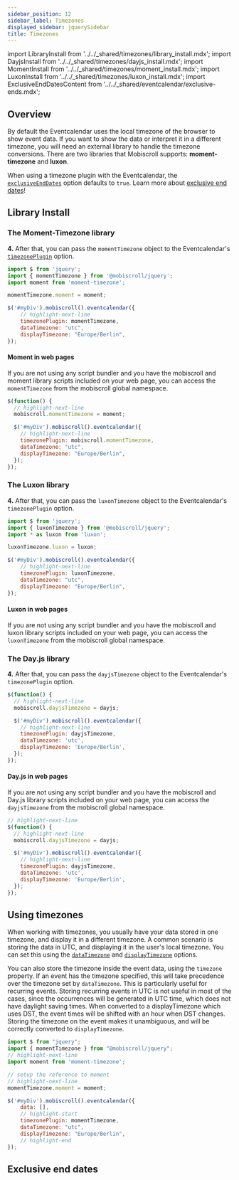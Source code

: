 ```yaml
---
sidebar_position: 12
sidebar_label: Timezones
displayed_sidebar: jquerySidebar
title: Timezones
---
```


import LibraryInstall from '../../_shared/timezones/library_install.mdx';
import DayjsInstall from '../../_shared/timezones/dayjs_install.mdx';
import MomentInstall from '../../_shared/timezones/moment_install.mdx';
import LuxonInstall from '../../_shared/timezones/luxon_install.mdx';
import ExclusiveEndDatesContent from '../../_shared/eventcalendar/exclusive-ends.mdx';

## Overview

By default the Eventcalendar uses the local timezone of the browser to show event data. If you want to show the data or interpret it in a different timezone, you will need an external library to handle the timezone conversions. There are two libraries that Mobiscroll supports: **moment-timezone** and **luxon**.

When using a timezone plugin with the Eventcalendar, the [`exclusiveEndDates`](api#opt-exclusiveEndDates) option defaults to `true`. Learn more about [exclusive end dates](#exclusive-end-dates)!

## Library Install

<LibraryInstall />

### The Moment-Timezone library

<MomentInstall framework="jquery" />

**4.** After that, you can pass the `momentTimezone` object to the Eventcalendar's [`timezonePlugin`](./api#opt-timezonePlugin) option.

```js
import $ from 'jquery';
import { momentTimezone } from '@mobiscroll/jquery';
import moment from 'moment-timezone';

momentTimezone.moment = moment;

$('#myDiv').mobiscroll().eventcalendar({
    // highlight-next-line
    timezonePlugin: momentTimezone,
    dataTimezone: "utc",
    displayTimezone: "Europe/Berlin",
});
```

#### Moment in web pages

If you are not using any script bundler and you have the mobiscroll and moment library scripts included on your web page, you can access the `momentTimezone` from the mobiscroll global namespace.

```js
$(function() {
  // highlight-next-line
  mobiscroll.momentTimezone = moment;

  $('#myDiv').mobiscroll().eventcalendar({
    // highlight-next-line
    timezonePlugin: mobiscroll.momentTimezone,
    dataTimezone: "utc",
    displayTimezone: "Europe/Berlin",
  });
});
```

### The Luxon library

<LuxonInstall framework="jquery" />

**4.** After that, you can pass the `luxonTimezone` object to the Eventcalendar's `timezonePlugin` option.

```js
import $ from 'jquery';
import { luxonTimezone } from '@mobiscroll/jquery';
import * as luxon from 'luxon';

luxonTimezone.luxon = luxon;

$('#myDiv').mobiscroll().eventcalendar({
    // highlight-next-line
    timezonePlugin: luxonTimezone,
    dataTimezone: "utc",
    displayTimezone: "Europe/Berlin",
});
```

#### Luxon in web pages

If you are not using any script bundler and you have the mobiscroll and luxon library scripts included on your web page, you can access the `luxonTimezone` from the mobiscroll global namespace.

### The Day.js library

<DayjsInstall framework="jquery" />

**4.** After that, you can pass the `dayjsTimezone` object to the Eventcalendar's `timezonePlugin` option.

```js
$(function() {
  // highlight-next-line
  mobiscroll.dayjsTimezone = dayjs;

  $('#myDiv').mobiscroll().eventcalendar({
    // highlight-next-line
    timezonePlugin: dayjsTimezone,
    dataTimezone: 'utc',
    displayTimezone: 'Europe/Berlin',
  });
});
```

#### Day.js in web pages

If you are not using any script bundler and you have the mobiscroll and Day.js library scripts included on your web page, you can access the `dayjsTimezone` from the mobiscroll global namespace.

```js
// highlight-next-line
$(function() {
  // highlight-next-line
  mobiscroll.dayjsTimezone = dayjs;

  $('#myDiv').mobiscroll().eventcalendar({
    // highlight-next-line
    timezonePlugin: dayjsTimezone,
    dataTimezone: 'utc',
    displayTimezone: 'Europe/Berlin',
  });
});
```



## Using timezones

When working with timezones, you usually have your data stored in one timezone, and display it in a different timezone. A common scenario is storing the data in UTC, and displaying it in the user's local timezone. You can set this using the [`dataTimezone`](api#opt-dataTimezone) and [`displayTimezone`](api#opt-displayTimezone) options.

You can also store the timezone inside the event data, using the `timezone` property. If an event has the timezone specified, this will take precedence over the timezone set by `dataTimezone`. This is particularly useful for recurring events. Storing recurring events in UTC is not useful in most of the cases, since the occurrences will be generated in UTC time, which does not have daylight saving times. When converted to a displayTimezone which uses DST, the event times will be shifted with an hour when DST changes. Storing the timezone on the event makes it unambiguous, and will be correctly converted to `displayTimezone`.

```js title="Example"
import $ from "jquery";
import { momentTimezone } from "@mobiscroll/jquery";
// highlight-next-line
import moment from 'moment-timezone';

// setup the reference to moment
// highlight-next-line
momentTimezone.moment = moment;

$('#myDiv').mobiscroll().eventcalendar({
    data: [],
    // highlight-start
    timezonePlugin: momentTimezone,
    dataTimezone: "utc",
    displayTimezone: "Europe/Berlin",
    // highlight-end
});
```

## Exclusive end dates

<ExclusiveEndDatesContent />